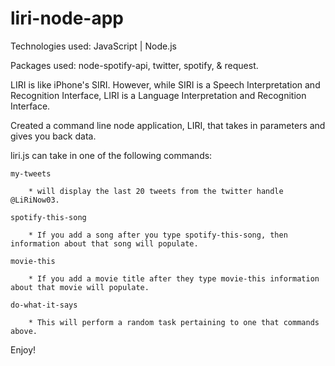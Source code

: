 # liri-node-app

Technologies used: JavaScript | Node.js

Packages used: node-spotify-api, twitter, spotify, & request.

LIRI is like iPhone's SIRI. However, while SIRI is a Speech Interpretation and Recognition Interface, LIRI is a Language Interpretation and Recognition Interface.

Created a command line node application, LIRI, that takes in parameters and gives you back data.

liri.js can take in one of the following commands:

	my-tweets

		* will display the last 20 tweets from the twitter handle @LiRiNow03.

	spotify-this-song

		* If you add a song after you type spotify-this-song, then information about that song will populate.

	movie-this

		* If you add a movie title after they type movie-this information about that movie will populate.

	do-what-it-says

		* This will perform a random task pertaining to one that commands above.

Enjoy! 